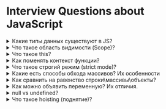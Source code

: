 # Interview Questions about JavaScript

<details>
<summary>Какие типы данных существуют в JS?</summary>
- Number
- String
- Boolean
- null
- undefined
- Bigint
- Object
- Symbol

```js
num = 101
str = "101"
boolean = true
n = null // ничего, пусто
undef = undefined // переменная после объявления, без инициализации
bigintNumber = 1322n // для больших чисел произвольной длины
obj = { name: "temka" }
symb = new Symbol("some string; я возвращаю уникальную ссылку")
```

</details>

<details>
<summary>
Что такое область видимости (Scope)?
</summary>

Место в программе, синтаксически ограниченное скобочками `{ ...some code... }` И ОБЯЗАТЕЛЬНО имеющий объявленные переменные внутри себя

Если без объявлений, то это просто block

Виды scope'ов (видимостей):

-   Global scoped
-   Function scoped
-   Block scoped

</details>

<details>
<summary>Что такое this?</summary>

ключевое слово котороые ссылается на контекст вызова\
который выполняет или вызывает функцию\
в глобальной обласи видимости

-   в браузере this = window
-   в nodejs this = globalThis

```js
const user = {
	age: 1000,
	getAgeDeclaration() {
		return this.age
	},
	getAgeExpression: () => {
		return this.age
	},
}

console.log(user.getAgeDeclaration()) // 1000
console.log(user.getAgeExpression()) // undefined
```

В пределах функции значение this зависит от того, каким образом вызвана функция:

-   Простой вызов - В этом случае значение this не устанавливается вызовом. Так как этот код написан не в строгом режиме, значением this всегда должен быть объект, по умолчанию - глобальный объект. В строгом режиме, значение this остается тем значением, которое было установлено в контексте исполнения. Если такое значение не определено, оно остается undefined. Для того что бы передать значение this от одного контекста другому необходимо использовать call или apply

-   В стрелочных функциях, this привязан к окружению, в котором была создана функция. В глобальной области видимости, this будет указывать на глобальный объект.

-   Когда функция вызывается как метод объекта, используемое в этой функции ключевое слово this принимает значение объекта, по отношению к которому вызван метод.

</details>

<details>
<summary>Как поменять контекст функции?</summary>

bind, call (rest), apply(array)

bind\
bind не вызывает функцию. Он только возвращает «обёртку», которую мы можем вызвать позже, и которая передаст вызов в исходную функцию, с привязанным контекстом.

```js
function checkAge(a, b) {
	console.log(this) // { name: 'teenager', age: 15 }
	return a <= this.age && this.age <= b
}
const obj = { name: "teenager", age: 15 }
const objAgeChecker = checkAge.bind(obj, 15, 15)
console.log(objAgeChecker()) // true
```

call\
call сразу вызывает функцию, первый аргумент call становится её this, а остальные передаются «как есть». Вызов func.call(context, a, b...) – то же, что обычный вызов func(a, b...), но с явно указанным this(=context)

```js
function checkAge(a, b) {
	console.log(this) // { name: 'teenager', age: 15 }
	return a <= this.age && this.age <= b
}
const obj = { name: "teenager", age: 15 }
console.log(checkAge.call(obj, 15, 15)) // true
```

apply\
отличается от call тем, что принимает аргументы в виде массива

```js
function checkAge(a, b) {
	console.log(this) // { name: 'teenager', age: 15 }
	return a <= this.age && this.age <= b
}
const obj = { name: "teenager", age: 15 }
console.log(checkAge.apply(obj, [15, 15])) // true
```

</details>

<details>
<summary>Что такое строгий режим (strict mode)?</summary>

дает ошибки там, где обычный js engine не выдает ошибки (а стоило бы)

3 варианта включения такого режима:

1.  at the top of file
    ```js
    "use-strict"
    ```
2.  inside function
    ```js
    function func() {
    	"use-strict"
    }
    ```
3.  by default inside ESM

    ```js
    function func() {}

    export default func
    ```

</details>

<details>
<summary>Какие есть способы обхода массивов? Их особенности</summary>

### while() do{}

сначала проверятся условие, потом делается итерация

### do() while{}

первая итерация будет в любом случае, проверятся условие для следующей итерации

### for()

### for(const item of obj)

### .forEach

итерирует, ничего не возвращает

### .map

вернет массив с изначальными элементами, изменными согласно callback'у

### .filter

вернет массив из начальных элементов, соответсвующих условию из callback'а

### .reduce

вернет аккумулированное(накопленное) значение, проходя массив слева-направо

### .reduceRight

Метод reduceRight() применяет функцию к аккумулятору и каждому значению массива (справа-налево), сводя его к одному значению.

</details>

<details>
<summary>Как сравнить на равенство строки\массивы\объекты?</summary>

-   == для чисел и строк
-   массивы поэлеметно
-   объекты рекурсивно (\_.isEqual из lodash)
-   == делает приведение типов (строка 5 === число 5)
-   === не делает приведение типов (строка 5 !== число 5)
</details>

<details>
<summary>Как можно объявить переменную? Их отличия.</summary>

```js
a = 5 // the same as var
var b = 10 // function scoped, hoisted, but undefined till initialization
let c = 20 // block scoped,
const d = 35 // block scoped constant, immutable
const obj = { age: 20 }
obj.age = 30 // no errors
```

</details>

<details>
<summary>null vs undefined?</summary>

null:

-   можем ставить только сами
-   явное задание отсутсвующие значение

undefined:

-   присваевается переменной после объявления, если конкретного присвоения не было
-   функция которая ничего не возращает явно
-   несуществующее свойство функции
</details>

<details>
<summary>Что такое hoisting (поднятие)?</summary>

Hoisiting = Процесс, происходящий во 2-ой (из 3-ёх) фазе компиляции (Parsing + creating AST)\
авто-регистрация имён и присвоение им значений, как только программа "входит" в scope

`var` хоистится со значением undefined вплоть до своего declaration
`function` declaration хоистится со значением ссылки на функцию в начале scope'а
`let` и `const` хоистится = авто-регистрируется, но не авто-инициализируется до своего declaration

</detials>

<details>
<summary>Отличие function declaration от function expression</summary>

declaration:

-   is hoisted (auto-registered + auto-inited function reference)

expression:

-   not hoisted = available only after initialization (auto-registered but not auto-inited till declaration line)

</details>

<details>
<summary>Отличие arrow функций от функци через function</summary>

arrow:

-   нельзя использовать arguments
-   синтаксис
-   нет своего this, this берется снаружи
-   не могут быть вызваны с помощью new

</details>

<details>
<summary>Что такое замыкание?</summary>

это возможность использовать в функции переменные, объявленные в родительских scop'ах

это функция вместе со всеми внешними переменными, которые ей доступны

это комбинация функции и лексического окружения, в котором эта функция была объявлена. Это окружение состоит из произвольного количества локальных переменных, которые были в области действия функции во время создания замыкания.

</details>

<details>
<summary>Что такое шаблонные литералы? Для чего нужны</summary>

обратыне кавычки внутри которых пишут текст = ``

-   позволяют удобно конкатанировать переменные через конструкцию ${} вместо 'text' + 'other text'
-   позволяют делать переносы строк

</details>

<details>
<summary>Что такое Set, Map? для чего предназначены</summary>
Map - коллекция вида ключ:значение как и Object\
Map однако позволяет использовать ключи любого типа, а не только string\

```js
let map = new Map()

map.set("1", "str1") // ключ-строка
map.set(1, "num1") // число
map.set(true, "bool1") // булевое значение

// в обычном объекте это было бы одно и то же,
// map сохраняет тип ключа
alert(map.get(1)) // 'num1'
alert(map.get("1")) // 'str1'

alert(map.size) // 3
```

Set - коллекция, где каждое из значений может появляться только 1 раз

```js
let set = new Set()

let vasya = { name: "Вася" }
let petya = { name: "Петя" }
let dasha = { name: "Даша" }

// посещения, некоторые пользователи заходят много раз
set.add(vasya)
set.add(petya)
set.add(dasha)
set.add(vasya)
set.add(petya)

// set сохраняет только уникальные значения
alert(set.size) // 3

set.forEach((user) => alert(user.name)) // Вася, Петя, Даша
```

</details>

<details>
<summary>Что такое WeakSet, WeakMap? для чего предназначены</summary>

WeakSet – особый вид Set, не препятствующий сборщику мусора удалять свои элементы. То же самое – WeakMap для Map. То есть, если некий объект присутствует только в WeakSet/WeakMap – он удаляется из памяти. Это нужно для тех ситуаций, когда основное место для хранения и использования объектов находится где-то в другом месте кода, а здесь мы хотим хранить для них «вспомогательные» данные, существующие лишь пока жив объект. Например, у нас есть элементы на странице или, к примеру, пользователи, и мы хотим хранить для них вспомогательную информацию, например обработчики событий или просто данные, но действительные лишь пока объект, к которому они относятся, существует. Если поместить такие данные в WeakMap, а объект сделать ключом, то они будут автоматически удалены из памяти, когда удалится элемент. Например:

```js
let activeUsers = [{ name: "Вася" }, { name: "Петя" }, { name: "Маша" }]

// вспомогательная информация о них,
// которая напрямую не входит в объект юзера,
// и потому хранится отдельно
let weakMap = new WeakMap()

weakMap.set(activeUsers[0], 1)
weakMap.set(activeUsers[1], 2)
weakMap.set(activeUsers[2], 3)
weakMap.set("Katya", 4) //Будет ошибка TypeError: "Katya" is not a non-null object

alert(weakMap.get(activeUsers[0])) // 1

activeUsers.splice(0, 1) // Вася более не активный пользователь

// weakMap теперь содержит только 2 элемента

activeUsers.splice(0, 1) // Петя более не активный пользователь

// weakMap теперь содержит только 1 элемент
```

</details>

<details>
<summary>Как определить наличие поля в объекте?</summary>

```js
const obj = {
	a: 5,
	b: "text",
}

console.log(obj.hasOwnProperty("a")) // true only if object, not in proto
console.log("b" in obj) // true even if in protoype
```

</details>

<details>
<summary>Как создать объект?</summary>

С помощью литеральной нотации

```js
const myObj = {
	a: 5,
	b: "text",
}
```

С помощью функций

```js
function User(name, surname) {
	this.name = name
	this.surname = surname
}
const user = new User("Bob", "Dillinger")
console.log(user) // User {name: "Bob", surname: "Dillinger}
// class alike
```

С помощью класса

```js
class User {
	constructor(name, surname) {
		this.name = name
		this.surname = surname
	}
}
const user = new User("Bob", "Dillinger")
console.log(user) // User {name: "Bob", surname: "Dillinger}
// class instance
```

</details>

<details>
<summary>Какие значения falsy (ложные)?</summary>

-   null
-   undefined
-   0
-   ''
-   false
-   NaN
-   BigInt(0)

!!!!Truthy!!!!:

-   {}

</details>

<details>

<summary>Зачем нужны операторы spread, rest?</summary>

spread - чтбы разворачивать массивы и объекты\
rest - принимает в себя все аргументы, невошедшие в параметры функции

</details>

<details>
<summary>Что такое деструктуризация?</summary>

синтаксис, который позволяет распаковать массив или объект в кучу переменных

```js
const arr = ["first", "second"]
const [first, second] = arr

const obj = { name: "first", age: "30" }
const { name, age } = obj
```

</details>

<details>
<summary>Какие объекты не serialazable в JS?</summary>
- function
- class instances
- map, weakmap
- set, weakset
- symbols
- promise
- ?bigint maybe?

</details>

<details>
<summary>Как копировать объект, избегая ссылочной зависимости? </summary>

```js
const shallowCopy = Object.assign({}, obj)
const shallowCopy2 = structuredClone(obj)

// only if obj is serializable
const deepCopy = JSON.parse(JSON.stringify(obj))

// lodash method
const deepCopy = _.deepClone(obj)
```

</details>

<details>
<summary>Какие есть способы рабоыт с асинхронным кодом?</summary>

-   callback функция - передается в асинхронную функцию и вызывается внутрии неё, когда та посчитает нужным (скорее в конце своего выполнения)
-   Promise
-   async\await сахар над Promise
</details>

<details>
<summary>Что такое Promise</summary>

специальный объект, предназначенный для работы с асинхронным кодом\
принимает в себя в качесте аргумента функцию из аргументов в две callback функции = resolve, reject, которые следует вызвать для завершении работы функции и передачи значения

Promise возвращает

```js
{
    value: ...,
    status: 'fulfilled' // или 'rejected' или 'pending'
}
```

Вначале status = pending («ожидание»), затем – одно из: fulfilled («выполнено успешно») или rejected («выполнено с ошибкой»).

```js
// Создаётся объект promise
let promise = new Promise((resolve, reject) => {
	setTimeout(() => {
		// переведёт промис в состояние fulfilled с результатом "result"
		resolve("result")
	}, 1000)
})

// promise.then навешивает обработчики на успешный результат или ошибку
promise.then(
	(result) => {
		// первая функция-обработчик - запустится при вызове resolve
		alert("Fulfilled: " + result) // result - аргумент resolve
	},
	(error) => {
		// вторая функция - запустится при вызове reject
		alert("Rejected: " + error) // error - аргумент reject
	}
)
```

</details>

<details>
<summary>Зачем нужны Promise. Как использовать async\await.</summary>

Решают проблему глубокой вложенности (callback hell)\

async\await = синтаксический сахар для promise

async функция всегда вернет Promise

</details>

<details>
<summary>Зачем нудны Promise. all,allSettled, race</summary>

-   all ждет выполнения всех, но остановится и вернет ошибку если такая вознкнет
-   allSettled ждет выполнения всех, даже если возникла ошибка
-   race ждет выполнения первого промиса, возвращает его результат

```js
{
    value: ...,
    status: 'fulfilled' // или 'rejected' или 'pending'
}
```

</details>

<details>
<summary>Что такое EventPropagation?</summary>

"Распостранение События" по-русски

Событие, совершенное в ребенке, заставляет совершится такое же событие в родителе

Происходит в 3 фазы:

1. Capture Phase = Фаза захвата (от window до элемента)
2. Target Phase (внутри целевого элемента)
3. Bubbling Phase = Фаза всплытия (от элемента до window)

1 шаг затрагивает всех предков целевого элемента

</details>
<details>
<summary>Что такое Event Delegation?</summary>

"Делегирование События" по-русски

Приём в разработке, позволяющий оптимизровать исполнение событий

Вместо добавления однотипного события к каждому (например, из сотен) детей\
Событие добавляется только к родителю

Отслеживание задетого ребёнка делают через e.target

</details>

<details>
<summary>для чего нужны e.preventDefault(), e.stopPropagation() </summary>

e.preventDefault - функция для предотвращения выполнения дефолтных реакций\действий бразуера по умолчанию на событие e

e.stopPropagation - функция для предотвращения всплытия (bubbling) события вверх по дереву ДОМ, т.е. чтобы родитель не узнал о событиях ребенка

</details>

<details>
<summary>Как отслеживать и обрабатывать ошибки в js?</summary>

с помощью блока try-catch

```jsx
try {
	// code where error may be thrown
} catch (err) {
	// code which will run if error is thrown
} finally {
	// code which will run in any case
}
```

</details>

<details>
<summary>Что такое Higher Order Functions?</summary>

-   Функция которая возращает другую функцию
-   Функция которая принимает другую функцию в качестве аргумента

for ex:

-   map
-   filter
-   forEach
-   reduce

</details>

<details>
<summary>Что такое чистая Pure функция?</summary>

-   Не имеет побочных эффектов
    -   Изменение в файловой системе
    -   HTTP запросы
    -   Изменение параметров
    -   Вывод на экран
-   Всегда возращает одинаковый результат при одинаковых аргументах (независимость от внешних состояний)

</details>

<details>
<summary>Что такое прототипное наследование?</summary>
Все функции, классы, объекты, массивы = объекты на самом деле

Они наследуют поля от базовых объектов

</details>

<details>
<summary>Что такое статический метод класса (static)?</summary>
Ключевое слово static используется в классах для определения статичных методов. Статичные методы функции, принадлежащие объекту класса, но не доступные другим объектам того же класса.

```js
class Repo {
	static getName() {
		return "Repo name is modern-js-cheatsheet"
	}
}

// нам не нужно создавать объект класса Repo
console.log(Repo.getName()) // "Repo name is modern-js-cheatsheet"

let r = new Repo()
console.log(r.getName()) // необработанная ошибка TypeError: r.getName не является функцией
```

Cтатические методы вызываются через имя класса. Вызывать статические методы через имя объекта запрещено. Статические методы часто используются для создания вспомогательных функций приложения.

</details>
